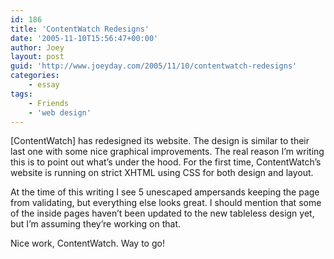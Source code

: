 ```yaml
---
id: 186
title: 'ContentWatch Redesigns'
date: '2005-11-10T15:56:47+00:00'
author: Joey
layout: post
guid: 'http://www.joeyday.com/2005/11/10/contentwatch-redesigns'
categories:
    - essay
tags:
    - Friends
    - 'web design'
---
```


\[ContentWatch\] has redesigned its website. The design is similar to their last one with some nice graphical improvements. The real reason I’m writing this is to point out what’s under the hood. For the first time, ContentWatch’s website is running on strict XHTML using CSS for both design and layout.

At the time of this writing I see 5 unescaped ampersands keeping the page from validating, but everything else looks great. I should mention that some of the inside pages haven’t been updated to the new tableless design yet, but I’m assuming they’re working on that.

Nice work, ContentWatch. Way to go!